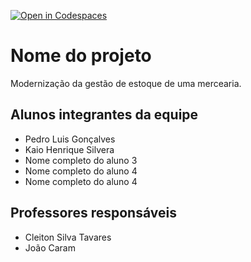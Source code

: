 [![Open in Codespaces](https://classroom.github.com/assets/launch-codespace-f4981d0f882b2a3f0472912d15f9806d57e124e0fc890972558857b51b24a6f9.svg)](https://classroom.github.com/open-in-codespaces?assignment_repo_id=10156166)
# Nome do projeto

Modernização da gestão de estoque de uma mercearia.

## Alunos integrantes da equipe

* Pedro Luis Gonçalves
* Kaio Henrique Silvera
* Nome completo do aluno 3
* Nome completo do aluno 4
* Nome completo do aluno 4

## Professores responsáveis

* Cleiton Silva Tavares
* João Caram

